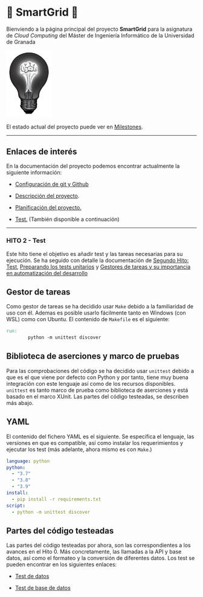 # :brain: **SmartGrid** :electric_plug:

Bienviendo a la página principal del proyecto **SmartGrid** para la asignatura de *Cloud Computing* del Máster de Ingeniería Informático de la Universidad de Granada

<img title="" src="docs/img/logo.png" alt="" data-align="center" width="120">

El estado actual del proyecto puede ver en [Milestones](https://github.com/SrArtur/CC_22-23/milestones).

---

## Enlaces de interés

En la documentación del proyecto podemos encontrar actualmente la siguiente información:

- [Configuración de git y Github](https://github.com/SrArtur/CC_22-23/blob/main/docs/configuration.md)

- [Descripción del proyecto](https://github.com/SrArtur/CC_22-23/blob/main/docs/hio0.md).

- [Planificación del proyecto.](https://github.com/SrArtur/CC_22-23/blob/main/docs/hito1.md) 

- [Test.](https://github.com/SrArtur/CC_22-23/blob/main/docs/hito2.md) (También disponible a continuación)

----

### HITO 2 - Test

Este hito tiene el objetivo es añadir test y las tareas necesarias para su ejecución. Se ha seguido con detalle la documentación de [Segundo Hito: Test](http://jj.github.io/CC/documentos/proyecto/2.Tests.html), [Preparando los tests unitarios](https://jj.github.io/curso-tdd/temas/tests-unitarios-organizaci%C3%B3n.html) y [Gestores de tareas y su importancia en automatización del desarrollo](https://jj.github.io/curso-tdd/temas/gestores-tareas.html)

## Gestor de tareas

Como gestor de tareas se ha decidido usar `Make` debido a la familiaridad de uso con él. Ademas es posible usarlo fácilmente tanto en Windows (con WSL) como con Ubuntu. El contenido de `Makefile` es el siguiente:

```makefile
run:
        python -m unittest discover
```

## Biblioteca de aserciones y marco de pruebas

Para las comprobaciones del código se ha decidido usar `unittest` debido a que es el que viene por defecto con Python y por tanto, tiene muy buena integración con este lenguaje así como de los recursos disponibles. `unittest` es tanto marco de prueba como biblioteca de aserciones y está basado en el marco XUnit. Las partes del código testeadas, se describen más abajo.

## YAML

El contenido del fichero YAML es el siguiente. Se especifica el lenguaje, las versiones en que es compatible, así como instalar los requerimientos y ejecutar los test (más adelante, ahora mismo es con `Make`.)

```yaml
language: python
python:
  - "3.7"
  - "3.8"
  - "3.9"
install:
  - pip install -r requirements.txt
script:
  - python -m unittest discover
```

## Partes del código testeadas

Las partes del código testeadas por ahora, son las correspondientes a los avances en el Hito 0. Más concretamente, las llamadas a la API y base datos, así como el formateo y la conversión de diferentes datos. Los test se pueden encontrar en los siguientes enlaces:

- [Test de datos](https://github.com/SrArtur/CC_22-23/blob/main/test/test_data.py)

- [Test de base de datos](https://github.com/SrArtur/CC_22-23/blob/main/test/test_database.py)
